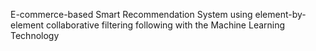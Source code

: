 E-commerce-based Smart Recommendation System using element-by-element collaborative filtering following with the Machine Learning Technology
